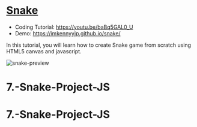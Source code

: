 # [Snake](https://youtu.be/baBq5GAL0_U)
- Coding Tutorial: https://youtu.be/baBq5GAL0_U
- Demo: https://imkennyyip.github.io/snake/

In this tutorial, you will learn how to create Snake game from scratch using HTML5 canvas and javascript.

![snake-preview](https://user-images.githubusercontent.com/78777681/163033854-f52af2c6-38f9-419c-a4cc-03b5a7b72703.png)
# 7.-Snake-Project-JS
# 7.-Snake-Project-JS
